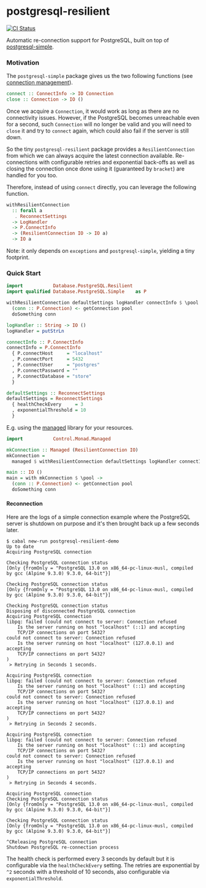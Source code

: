 postgresql-resilient
====================

[![CI Status](https://github.com/gvolpe/postgresql-resilient/workflows/Haskell%20CI/badge.svg)](https://github.com/gvolpe/postgresql-resilient/actions)

Automatic re-connection support for PostgreSQL, built on top of [postgresql-simple](https://hackage.haskell.org/package/postgresql-simple).

### Motivation

The `postgresql-simple` package gives us the two following functions (see [connection management](https://hackage.haskell.org/package/postgresql-simple-0.6.4/docs/Database-PostgreSQL-Simple.html#g:14)).

```haskell
connect :: ConnectInfo -> IO Connection
close :: Connection -> IO ()
```

Once we acquire a `Connection`, it would work as long as there are no connectivity issues. However, if the PostgreSQL becomes unreachable even for a second, such `Connection` will no longer be valid and you will need to `close` it and try to `connect` again, which could also fail if the server is still down.

So the tiny `postgresql-resilient` package provides a `ResilientConnection` from which we can always acquire the latest connection available. Re-connections with configurable retries and exponential back-offs as well as closing the connection once done using it (guaranteed by `bracket`) are handled for you too.

Therefore, instead of using `connect` directly, you can leverage the following function.

```haskell
withResilientConnection
  :: forall a
   . ReconnectSettings
  -> LogHandler
  -> P.ConnectInfo
  -> (ResilientConnection IO -> IO a)
  -> IO a
```

Note: it only depends on `exceptions` and `postgresql-simple`, yielding a tiny footprint.

### Quick Start

```haskell
import           Database.PostgreSQL.Resilient
import qualified Database.PostgreSQL.Simple    as P

withResilientConnection defaultSettings logHandler connectInfo $ \pool ->
  (conn :: P.Connection) <- getConnection pool
  doSomething conn

logHandler :: String -> IO ()
logHandler = putStrLn

connectInfo :: P.ConnectInfo
connectInfo = P.ConnectInfo
  { P.connectHost     = "localhost"
  , P.connectPort     = 5432
  , P.connectUser     = "postgres"
  , P.connectPassword = ""
  , P.connectDatabase = "store"
  }

defaultSettings :: ReconnectSettings
defaultSettings = ReconnectSettings
  { healthCheckEvery     = 3
  , exponentialThreshold = 10
  }
```

E.g. using the [managed](https://hackage.haskell.org/package/managed) library for your resources.

```haskell
import           Control.Monad.Managed

mkConnection :: Managed (ResilientConnection IO)
mkConnection =
  managed $ withResilientConnection defaultSettings logHandler connectInfo

main :: IO ()
main = with mkConnection $ \pool ->
  (conn :: P.Connection) <- getConnection pool
  doSomething conn
```

#### Reconnection

Here are the logs of a simple connection example where the PostgreSQL server is shutdown on purpose and it's then brought back up a few seconds later.

```
$ cabal new-run postgresql-resilient-demo
Up to date
Acquiring PostgreSQL connection

Checking PostgreSQL connection status
[Only {fromOnly = "PostgreSQL 13.0 on x86_64-pc-linux-musl, compiled by gcc (Alpine 9.3.0) 9.3.0, 64-bit"}]

Checking PostgreSQL connection status
[Only {fromOnly = "PostgreSQL 13.0 on x86_64-pc-linux-musl, compiled by gcc (Alpine 9.3.0) 9.3.0, 64-bit"}]

Checking PostgreSQL connection status
Disposing of disconnected PostgreSQL connection
Acquiring PostgreSQL connection
libpq: failed (could not connect to server: Connection refused
	Is the server running on host "localhost" (::1) and accepting
	TCP/IP connections on port 5432?
could not connect to server: Connection refused
	Is the server running on host "localhost" (127.0.0.1) and accepting
	TCP/IP connections on port 5432?
)
 > Retrying in Seconds 1 seconds.

Acquiring PostgreSQL connection
libpq: failed (could not connect to server: Connection refused
	Is the server running on host "localhost" (::1) and accepting
	TCP/IP connections on port 5432?
could not connect to server: Connection refused
	Is the server running on host "localhost" (127.0.0.1) and accepting
	TCP/IP connections on port 5432?
)
 > Retrying in Seconds 2 seconds.

Acquiring PostgreSQL connection
libpq: failed (could not connect to server: Connection refused
	Is the server running on host "localhost" (::1) and accepting
	TCP/IP connections on port 5432?
could not connect to server: Connection refused
	Is the server running on host "localhost" (127.0.0.1) and accepting
	TCP/IP connections on port 5432?
)
 > Retrying in Seconds 4 seconds.

Acquiring PostgreSQL connection
Checking PostgreSQL connection status
[Only {fromOnly = "PostgreSQL 13.0 on x86_64-pc-linux-musl, compiled by gcc (Alpine 9.3.0) 9.3.0, 64-bit"}]

Checking PostgreSQL connection status
[Only {fromOnly = "PostgreSQL 13.0 on x86_64-pc-linux-musl, compiled by gcc (Alpine 9.3.0) 9.3.0, 64-bit"}]

^CReleasing PostgreSQL connection
Shutdown PostgreSQL re-connection process
```

The health check is performed every 3 seconds by default but it is configurable via the `healthCheckEvery` setting. The retries are exponential by `^2` seconds with a threshold of 10 seconds, also configurable via `exponentialThreshold`.
